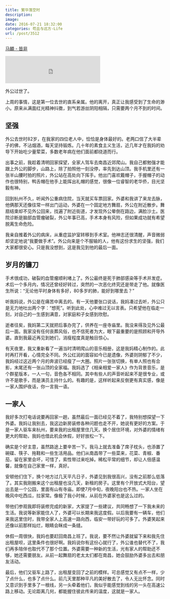 ```yaml
---
title: 繁华落空时
description: 
image: 
date: 2016-07-21 18:32:00
categories: 苟且与远方-Life
url: /post/3512
---
```


<p><a href="http://music.163.com/#/song?id=417859220" target="_blank">马頔 - 皆非</a></p>

<iframe frameborder="no" border="0" marginwidth="0" marginheight="0" width=300 height=86 src="http://music.163.com/outchain/player?type=2&id=417859220&auto=0&height=66"></iframe>

外公过世了。

上周的事情，这是第一位去世的直系亲属。他的离开，真正让我感受到了生命的渺小。原来从满面红光精神抖擞，到气若游丝阴阳相隔，只需要两个月不到的时间。

## 坚强

外公去世时82岁，在我家的四位老人中，恰恰是身体最好的。老两口信了大半辈子的佛，不沾烟酒，每天坚持锻炼。几十年的素食主义生活，近几年才在我妈的劝导下开始吃少量荤菜，多数老年病在他们面前都绕道而行。

出事之前，我趁着清明回家探望，全家人驾车去南昌近郊爬山。我自己都勉强才能跟上外公的脚步，山路上，除了拍照他一刻没停，率先到达山顶。我手机里还有一张半山腰时拍的照片，外公站在高处向下挥手。他出门喜欢戴帽子，手握帽子的动作也很特别，鸭舌帽在他手上能挥出礼帽的感觉，很像一位睿智的老华侨，目光坚毅有神。

回到杭州不久，听闻外公重病住院，当天就买车票回家。外婆和我讲了来龙去脉，他俩那天还像往常一样出门运动，外婆在一个固定地方舞扇，外公在附近散步。舞扇结束却不见外公回来，找遍了附近街道，才发现外公晕倒在路边，满脸沙土。医院诊断是脑部血管瘤破裂，外公年事已高，手术本身有风险，但如果成功就有希望脱离生命危险。

我亲自推着外公的病床，从重症监护室转移到手术室。他神志还很清醒，声音微弱却坚定地说“我要做手术”。外公向来是个不服输的人，他有这份求生的坚强，我们大家都很安心。只是我没想到，这是我见到他的最后一面。

## 岁月的镰刀

手术很成功，破裂的血管瘤顺利堵上了。外公最终是死于肺部感染等手术并发症。术后一个多月内，情况还曾经好转过，突然的一次恶化终究还是带走了他。就像医生所说：“无论他平时身体有多好，80多岁的肺，能好到哪里去？”

听我妈说，外公是在痛苦中离去的。有一天他要张口说话，我妈凑过去听，外公只是无力地吐出两个字：“想死”。听到此处，心中难过无以言表。只希望他在临走一刻，对自己的一生感到满意，对家庭和子女感到欣慰。

逝者往矣，我妈第二天就把后事办完了，供养在一座寺庙里。我没来得及见外公最后一面。我家没有任何丧葬风俗，也不信死者为大，眼下最重要的是照顾和开导外婆。直到我最近再见到她们，消瘦程度真是触目惊心。

有天夜里，我又重新看了一遍当时清明爬山的音乐相册，这是我妈精心制作的。此时再打开看，心情完全不同。外公红润的面容如今已是遗像，外婆则阴郁了不少，我妈经过这近两个月的奔波已经瘦了一大圈。照片一张张切换，有单人照也有合影，末尾还有一张山顶的全家福。我妈选了《相亲相爱一家人》作为背景音乐，是个群星版本，一人一句，音色各不相同。其中有些人的声音听起来不是很专业，或许不是歌手，而是演员主持什么的。有趣的是，这样听起来反倒更有真实感，像是一家人围炉夜话，你一言我一语。

## 一家人

我好多次打电话说要再回家一趟，虽然最后一面已经见不着了，我特别想探望一下外婆。我妈让我别去，我这边新房装修各种问题也走不开，她说有更好的方案。于是一家人驱车来杭州，要来我的出租屋里住几天。换个居住环境，对外婆的情绪有更大的帮助，我妈也借此机会休假，好好放松一下。

确实是个好主意，虽然路途上要辛苦一下。我马上就去准备了席子枕头，也添置了碗碟、筷子、拖鞋和一些生活用品。他们从南昌带了一些菜来，花菜、青椒、番茄，留在家里会坏，可惜了，索性带过来吃掉。稀松平常的细节，却让人倍感温馨，就像在自己家里一样，真好。

安顿他们住下，换个地方过几天平凡日子，外婆见到我很高兴，没有之前那么低落了。其实我刚搬来这个出租屋也没几天，新租的房子。这里有个开放式大阳台，望出去是一个公园，里面有山有寺庙。即使7月中旬，夜晚阳台也不热。一家人坐在晚风中吃西瓜，拉家常。像极了我小时候，从前在外婆家也是这么过的。

带他们参观我即将装修完成的新家，大家提了一些建议，共同畅想了一下我未来的生活。我说等新家能住人了，外婆可以长期来我这度假。以后我要有一辆车，他们来我这里住时，我带全家人上高速一路向西，临安一带好玩的可多了。外婆笑起来还像以前那样灿烂，眼睛会眯成一条缝。

休假一周很快，我妈也要赶回南昌上班了。我说，要不然让外婆就留下来和我先住出租屋呗，这里条件也很好啊。我妈说你有这份心就行了，外公谁也替代不了，我们再多陪伴也取代不了那个位置。外婆需要一种新的生活，光有家人的帮助还不够，她还需要朋友。从前一起舞扇的老太太们都在南昌，她会鼓励外婆多出去和朋友活动。

最后，他们又驱车上路了，出租屋变回了之前的模样。可总感觉又有点不一样，少了点什么，也多了点什么。前几天里那种平凡的美好散去了，令人无比怀念。同时又意识到手里多了一根线，另一头牵着他们，我似乎能感觉到线的另一头在高速公路上移动。无论距离几何，都能握住彼此传来的温度，这就是一家人。